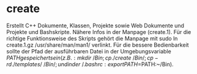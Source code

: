 # create
Erstellt C++ Dokumente, Klassen, Projekte sowie Web Dokumente und Projekte und Bashskripte. Nähere Infos in der Manpage (create.1). Für die richtige Funktionsweise des Skripts gehört die Manpage mit sudo ln create.1.gz /usr/share/man/man1/ verlinkt. Für die bessere Bedienbarkeit sollte der Pfad der ausführbaren Datei in der Umgebungsvariable $PATH gespeichert sein (z. B.: mkdir ~/Bin; cp ./create ~/Bin/; cp -rd ./templates/ ~/Bin/; undin der ~/.bashrc: export PATH=$PATH:~/Bin).
